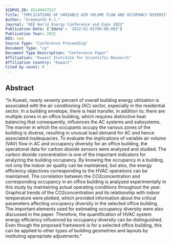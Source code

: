 ```yaml
---
SCOPUS_ID: 85149437527
Title: "IMPLICATIONS OF VARIABLE AIR VOLUME FLOW AND OCCUPANCY DIVERSITY ON OFFICE BUILDING ENERGY EFFICIENCY"
Author: "Sreekanth K.J."
Journal: "AEE World Energy Conference and Expo 2022"
Publication Date: {'$date': '2022-01-01T00:00:00Z'}
Publication Year: 2022
DOI: nan
Source Type: "Conference Proceeding"
Document Type: "cp"
Document Type Description: "Conference Paper"
Affiliation: "Kuwait Institute for Scientific Research"
Affiliation Country: "Kuwait"
Cited by count: 0
---
```


## Abstract
"In Kuwait, nearly seventy percent of overall building energy utilization is associated with the air conditioning (AC) sector, especially in the residential sector. In a building envelope, there is heat transfer, in addition to; there are multiple zones in an office building, which requires distinctive heat balancing that consequently, influences the AC systems and subsystems. The manner in which the occupants occupy the various zones of the building is diverse, resulting in unusual load demand for AC and hence associated inadequacies. To evaluate the implications of variable air volume (VAV) flow in AC and occupancy diversity for an office building, the operational data for carbon dioxide sensors were analyzed and studied. The carbon dioxide concentration is one of the important indicators for analyzing the building occupancy. By knowing the occupancy in a building, not only the indoor air quality can be maintained, but also, the energy efficiency objectives corresponding to the HVAC operations can be maintained. The correlation between the CO2concentration and corresponding occupancy in an office building is analyzed experimentally in this study by maintaining actual operating conditions throughout the year. Graphical trends of the CO2concentration and its relationship with indoor temperature were plotted, which provided information about the critical parameters affecting occupancy diversity in the selected office building. The important elements used for estimating occupancy diversity were also discussed in the paper. Therefore, the quantification of HVAC system energy efficiency influenced by occupancy diversity can be distinguished. Even though the proposed framework is for a selected office building, this can be applied to other types of building geometries and layouts by instituting appropriate adjustments."

